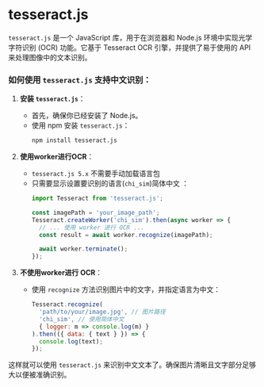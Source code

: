# tesseract.js
`tesseract.js` 是一个 JavaScript 库，用于在浏览器和 Node.js 环境中实现光学字符识别 (OCR) 功能。它基于 Tesseract OCR 引擎，并提供了易于使用的 API 来处理图像中的文本识别。

### 如何使用 `tesseract.js` 支持中文识别：

1. **安装 `tesseract.js`**：
   - 首先，确保你已经安装了 Node.js。
   - 使用 npm 安装 `tesseract.js`：
     ```sh
     npm install tesseract.js
     ```

2. **使用worker进行OCR**：
   - `tesseract.js 5.x` 不需要手动加载语言包 
   - 只需要显示设置要识别的语言(`chi_sim`)简体中文 ：
     ```javascript
     import Tesseract from 'tesseract.js';

     const imagePath = 'your_image_path';
     Tesseract.createWorker('chi_sim').then(async worker => {
       // ... 使用 worker 进行 OCR ...
       const result = await worker.recognize(imagePath);

       await worker.terminate();
     });
     ```

3. **不使用worker进行 OCR**：
   - 使用 `recognize` 方法识别图片中的文字，并指定语言为中文：
     ```javascript
     Tesseract.recognize(
       'path/to/your/image.jpg', // 图片路径
       'chi_sim', // 使用简体中文
       { logger: m => console.log(m) }
     ).then(({ data: { text } }) => {
       console.log(text);
     });
     ```

这样就可以使用 `tesseract.js` 来识别中文文本了。确保图片清晰且文字部分足够大以便被准确识别。